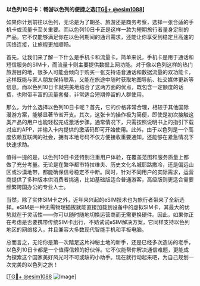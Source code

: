 **以色列10日卡：畅游以色列的便捷之选[[TG💪+ @esim1088](https://t.me/s/esim1088)]**

如果你计划前往以色列，无论是为了朝圣、旅游还是商务考察，选择一张合适的手机卡或流量卡至关重要。而以色列10日卡正是这样一款为短期旅行者量身定制的产品。它不仅能够满足你在以色列期间的通讯需求，还能让你享受到稳定且高速的网络连接，让旅程更加顺畅。

首先，让我们来了解一下什么是手机卡和流量卡。简单来说，手机卡是用于通话和短信服务的SIM卡，而流量卡则主要提供数据上网功能。对于像以色列这样的热门旅游目的地，很多人可能会倾向于购买一张支持语音通话和数据流量的双功能卡，这样既能与家人朋友保持联系，又能在旅途中随时获取地图导航、社交媒体更新等信息。而以色列10日卡就完美地结合了这两方面的优点，既包含一定额度的话费，也附带丰富的流量套餐，非常适合短期停留的人群使用。

那么，为什么选择以色列10日卡呢？首先，它的价格非常合理，相较于其他国际漫游方案，能够显著节省开支。其次，这张卡的操作极为简便，即使是初次接触这类产品的用户也能轻松完成激活步骤。通常情况下，只需按照说明书上的指引下载对应的APP，并输入卡内提供的激活码即可开始使用。此外，由于以色列是一个高度依赖互联网的社会，拥有本地号码不仅方便接收重要通知，还能够在紧急情况下快速求助。

值得一提的是，以色列10日卡还特别注重用户体验，在覆盖范围和服务质量上都做了充分考量。无论是在繁华都市特拉维夫、历史文化名城耶路撒冷，还是偏远山区或沙漠地带，都能确保信号稳定不中断。同时，针对不同用户的实际需求，运营商提供了多种版本供消费者挑选，比如基础版适合普通游客，高级版则更适合需要频繁跨国办公的专业人士。

当然，除了实体SIM卡之外，近年来兴起的eSIM技术也为旅行者带来了全新选择。eSIM是一种无需物理插拔就能直接加载到设备中的虚拟SIM卡，其最大的优势就在于灵活性——你可以随时随地切换运营商而无需更换硬件。因此，如果你正在考虑是否要携带传统SIM卡出行，不妨试试eSIM解决方案，它同样支持以色列地区的网络接入，并且兼容大多数现代智能手机和平板电脑。

总而言之，无论你是第一次踏足这片神秘土地的新手，还是已经多次造访的老手，以色列10日卡都是一个值得信赖的好伙伴。它不仅能帮你解决通信难题，更能成为探索这个国家美好风光时不可或缺的小助手。现在就行动起来吧，为自己规划一次完美的以色列之旅！

[[TG💪+ @esim1088](https://t.me/s/esim1088) ![Image](https://i.postimg.cc/4NQfJmqS/Snipaste-2025-05-13-00-14-12.png)]